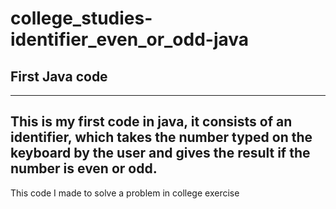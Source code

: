 # college_studies-identifier_even_or_odd-java

## First Java code
--------------------
This is my first code in java, it consists of an identifier, which takes the number typed on the keyboard by the user and gives the result if the number is even or odd.
-------
This code I made to solve a problem in college exercise
